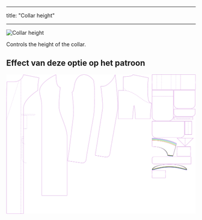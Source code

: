 - - -
title: "Collar height"
- - -

![Collar height](collarheight.svg)

Controls the height of the collar.

## Effect van deze optie op het patroon

![This image shows the effect of this option by superimposing several variants that have a different value for this option](carlita_collarheight_sample.svg "Effect of this option on the pattern")
